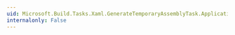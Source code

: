 ```yaml
---
uid: Microsoft.Build.Tasks.Xaml.GenerateTemporaryAssemblyTask.ApplicationMarkupTypeName
internalonly: False
---
```

